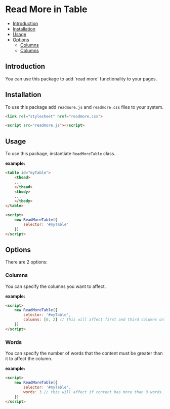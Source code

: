 # Read More in Table

* [Introduction](#introduction)
* [Installation](#installation)
* [Usage](#usage)
* [Options](#options)
  * [Columns](#columns)
  * [Columns](#columns)

## Introduction

You can use this package to add 'read more' functionality to your pages.

## Installation

To use this package add `readmore.js` and `readmore.css` files to your system.

```html
<link rel="stylesheet" href="readmore.css">
```

```html
<script src="readmore.js"></script>
```

## Usage

To use this package, instantiate `ReadMoreTable` class.

**example:**

```html
<table id="myTable">
    <thead>
    ...
    </thead>
    <tbody>
    ...
    </tbody>
</table>
```

```html
<script>
    new ReadMoreTable({
        selector: '#myTable'
    })
</script>
```

## Options

There are 2 options:

### Columns

You can specify the columns you want to affect.

**example:**

```html
<script>
    new ReadMoreTable({
        selector: '#myTable',
        columns: [0, 2] // this will affect first and third columns only.
    })
</script>
```

### Words

You can specify the number of words that the content must be greater than it to affect the column.

**example:**

```html
<script>
    new ReadMoreTable({
        selector: '#myTable',
        words: 3 // this will affect if content has more than 3 words.
    })
</script>
```

